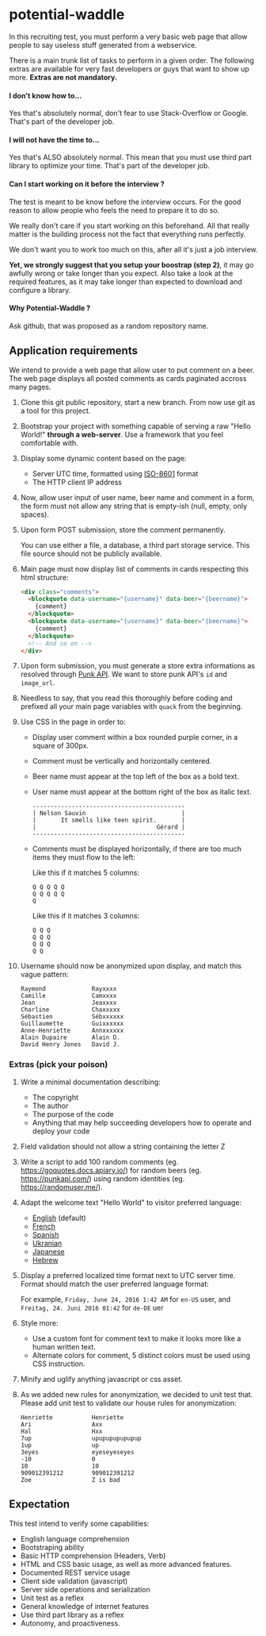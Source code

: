 # potential-waddle

In this recruiting test, you must perform a very basic web page that allow people to say useless stuff generated from a webservice.

There is a main trunk list of tasks to perform in a given order. The following extras are available for very fast developers or guys that want to show up more. **Extras are not mandatory.**

#### I don't know how to...

Yes that's absolutely normal, don't fear to use Stack-Overflow or Google. That's part of the developer job. 

#### I will not have the time to...

Yes that's ALSO absolutely normal. This mean that you must use third part library to optimize your time. That's part of the developer job.

#### Can I start working on it before the interview ? 

The test is meant to be know before the interview occurs. For the good reason to allow people who feels the need to prepare it to do so.

We really don't care if you start working on this beforehand. All that really matter is the building process not the fact that everything runs perfectly.

We don't want you to work too much on this, after all it's just a job interview. 

**Yet, we strongly suggest that you setup your boostrap (step 2)**, it may go awfully wrong or take longer than you expect. Also take a look at the required features, as it may take longer than expected to download and configure a library.

#### Why Potential-Waddle ?

Ask github, that was proposed as a random repository name.

## Application requirements

We intend to provide a web page that allow user to put comment on a beer. The web page displays all posted comments as cards paginated accross many pages.

1. Clone this git public repository, start a new branch. From now use git as a tool for this project.
1. Bootstrap your project with something capable of serving a raw "Hello World!" **through a web-server**. Use a framework that you feel comfortable with.
1. Display some dynamic content based on the page:
   * Server UTC time, formatted using [ISO-8601](https://en.wikipedia.org/wiki/ISO_8601) format 
   * The HTTP client IP address
1. Now, allow user input of user name, beer name and comment in a form, the form must not allow any string that is empty-ish (null, empty, only spaces).  
1. Upon form POST submission, store the comment permanently. 

   You can use either a file, a database, a third part storage service. This file source should not be publicly available.

1. Main page must now display list of comments in cards respecting this html structure:
    ```html
    <div class="comments">
      <blockquote data-username="{username}" data-beer="{beername}">
        {comment}
      </blockquote>
      <blockquote data-username="{username}" data-beer="{beername}">
        {comment}
      </blockquote>
      <!-- And so on -->  
    </div>
    ```
1. Upon form submission, you must generate a store extra informations as resolved through [Punk API](https://punkapi.com/documentation/v2). We want to store punk API's `id` and `image_url`.
1. Needless to say, that you read this thoroughly before coding and prefixed all your main page variables with `quack` from the beginning.
1. Use CSS in the page in order to:
   * Display user comment within a box rounded purple corner, in a square of 300px.
   * Comment must be vertically and horizontally centered.
   * Beer name must appear at the top left of the box as a bold text.
   * User name must appear at the bottom right of the box as italic text.
   
         -------------------------------------------
         | Nelson Sauvin                           |
         |       It smells like teen spirit.       |
         |                                  Gérard |
         -------------------------------------------

   * Comments must be displayed horizontally, if there are too much items they must flow to the left:
   
     Like this if it matches 5 columns:
     
         Q Q Q Q Q
         Q Q Q Q Q
         Q
     
     Like this if it matches 3 columns:
     
         Q Q Q
         Q Q Q
         Q Q Q
         Q Q

1. Username should now be anonymized upon display, and match this vague pattern:
    ```
    Raymond             Rayxxxx
    Camille             Camxxxx
    Jean                Jeaxxxx
    Charline            Chaxxxxx
    Sébastien           Sébxxxxxx
    Guillaumette        Guixxxxxx
    Anne-Henriette      Annxxxxxx
    Alain Dupaire       Alain D.
    David Henry Jones   David J.
    ```

### Extras (pick your poison)
1. Write a minimal documentation describing:
   * The copyright
   * The author
   * The purpose of the code
   * Anything that may help succeeding developers how to operate and deploy your code
1. Field validation should not allow a string containing the letter Z
1. Write a script to add 100 random comments (eg. https://goquotes.docs.apiary.io/) for random beers (eg. https://punkapi.com/) using random identities (eg. https://randomuser.me/).
1. Adapt the welcome text "Hello World" to visitor preferred language:
   * [English](http://www.localeplanet.com/icu/en-US/index.html) (default)
   * [French](http://www.localeplanet.com/icu/fr-FR/index.html)
   * [Spanish](http://www.localeplanet.com/icu/es-ES/index.html)
   * [Ukranian](http://www.localeplanet.com/icu/uk-UA/index.html)
   * [Japanese](http://www.localeplanet.com/icu/ja-JP/index.html) 
   * [Hebrew](http://www.localeplanet.com/icu/he-IL/index.html)
1. Display a preferred localized time format next to UTC server time. Format should match the user preferred language format:
   
   For example, `Friday, June 24, 2016 1:42 AM` for `en-US` user, and `Freitag, 24. Juni 2016 01:42` for `de-DE` uer
1. Style more:
   * Use a custom font for comment text to make it looks more like a human written text.
   * Alternate colors for comment, 5 distinct colors must be used using CSS instruction.
1. Minify and uglify anything javascript or css asset.
1. As we added new rules for anonymization, we decided to unit test that. Please add unit test to validate our house rules for anonymization:
    ```
    Henriette           Henriette
    Ari                 Axx
    Hal                 Hxx
    7up                 upupupupupupup
    1up                 up
    3eyes               eyeseyeseyes
    -10                 0
    10                  10
    909012391212        909012391212
    Zoe                 Z is bad
    ```

## Expectation

This test intend to verify some capabilities:

* English language comprehension
* Bootstraping ability
* Basic HTTP comprehension (Headers, Verb)
* HTML and CSS basic usage, as well as more advanced features.
* Documented REST service usage
* Client side validation (javascript)
* Server side operations and serialization
* Unit test as a reflex
* General knowledge of internet features
* Use third part library as a reflex
* Autonomy, and proactiveness.
